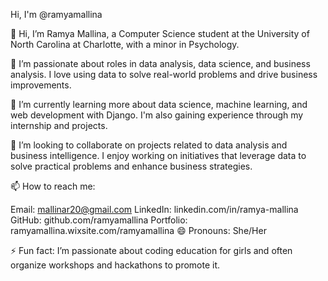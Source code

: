 Hi, I'm @ramyamallina

👋 Hi, I’m Ramya Mallina, a Computer Science student at the University of North Carolina at Charlotte, with a minor in Psychology.

👀 I’m passionate about roles in data analysis, data science, and business analysis. I love using data to solve real-world problems and drive business improvements.

🌱 I’m currently learning more about data science, machine learning, and web development with Django. I'm also gaining experience through my internship and projects.

💞️ I’m looking to collaborate on projects related to data analysis and business intelligence. I enjoy working on initiatives that leverage data to solve practical problems and enhance business strategies.

📫 How to reach me:

Email: mallinar20@gmail.com
LinkedIn: linkedin.com/in/ramya-mallina
GitHub: github.com/ramyamallina
Portfolio: ramyamallina.wixsite.com/ramyamallina
😄 Pronouns: She/Her

⚡ Fun fact: I’m passionate about coding education for girls and often organize workshops and hackathons to promote it.
